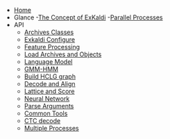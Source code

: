 - [Home](README.md)
- Glance
  -[The Concept of ExKaldi](contents/Concept.md)
  -[Parallel Processes](contents/Parallel.md)
- API
  - [Archives Classes](contents/Archives.md)
  - [Exkaldi Configure](contents/Config.md)
  - [Feature Processing](contents/Feature.md)
  - [Load Archives and Objects](contents/Load.md)
  - [Language Model](contents/LanguageModel.md)
  - [GMM-HMM](contents/GmmHmm.md)
  - [Build HCLG graph](contents/Graph.md)
  - [Decode and Align](contents/DecodeAlign.md)
  - [Lattice and Score](contents/LatticeScore.md)
  - [Neural Network](contents/NN.md)
  - [Parse Arguments](contents/Argsparse.md)
  - [Common Tools](contents/Common.md)
  - [CTC decode](contents/CTCdecode.md)
  - [Multiple Processes](contents/MultipleProcesses.md)

